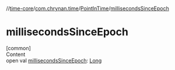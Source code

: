 //[time-core](../../../index.md)/[com.chrynan.time](../index.md)/[PointInTime](index.md)/[millisecondsSinceEpoch](milliseconds-since-epoch.md)



# millisecondsSinceEpoch  
[common]  
Content  
open val [millisecondsSinceEpoch](milliseconds-since-epoch.md): [Long](https://kotlinlang.org/api/latest/jvm/stdlib/kotlin/-long/index.html)  



